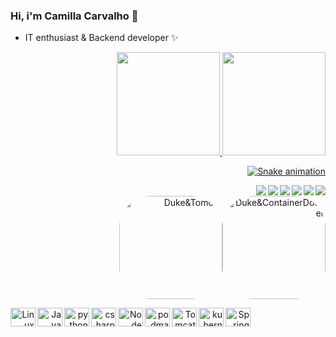 ### Hi, i'm Camilla Carvalho 🌹


-  IT enthusiast & Backend developer ✨


<div align="right">
  <a href="https://github.com/Camilla-Carvalho">
  <img height="165em" src="https://github-readme-stats.vercel.app/api?username=Camilla-Carvalho&show_icons=true&theme=dracula&include_all_commits=true&count_private=true"/>
  <img height="165em" src="https://github-readme-stats.vercel.app/api/top-langs/?username=Camilla-Carvalho&layout=compact&langs_count=7&theme=dracula"/>
</div>
  
  <div style="display: inline_block; text-align: right">
      
  ![Snake animation](https://github.com/Camilla-Carvalho/Camilla-Carvalho/blob/output/github-contribution-grid-snake.svg)
    
  <a href="https://www.instagram.com/crowmilla/" target="_blank"><img align="right" src="https://img.shields.io/badge/-Instagram-%23E4405F?style=for-the-badge&logo=instagram&logoColor=white" target="_blank"></a>
  <a href="" target="_blank"><img align="right" src="https://img.shields.io/badge/Java-ED8B00?style=for-the-badge&logo=java&logoColor=white"></a>
  <a href = "mailto:camillacarvalhodejesus@gmail.com"><img align="right" src="https://img.shields.io/badge/-Gmail-%23333?style=for-the-badge&logo=gmail&logoColor=white" target="_blank"></a>
   <a href="" target="_blank"><img align="right" src="https://img.shields.io/badge/Spring-6DB33F?style=for-the-badge&logo=spring&logoColor=white"></a>
  <a href="https://www.linkedin.com/in/camilla-carvalho-2162b9196/" target="_blank"><img align="right" src="https://img.shields.io/badge/-LinkedIn-%230077B5?style=for-the-badge&logo=linkedin&logoColor=white" target="_blank"></a>
  <a href="https://www.linux.org/" target="_blank"><img align="right" src="https://img.shields.io/badge/Linux-FCC624?style=for-the-badge&logo=linux&logoColor=black"><br><img align="center" alt="Duke&Tomcat" height="165" style="border-radius:50px;" src="https://i.pinimg.com/originals/9c/8c/db/9c8cdbb2bd7b637edd5b3a767b74153a.gif"><img align="center" alt="Duke&ContainerDocker" height="165" style="border-radius:50px;" src="https://ask.openrouteservice.org/uploads/default/original/1X/947e6999f1eb9f132261d58d97560957b9f75d43.png"></a><br>    
    
 
  <img align="left" alt="Linux" height="30" width="40" src="https://cdn.jsdelivr.net/gh/devicons/devicon/icons/linux/linux-original.svg">
  <img align="left" alt="Java" height="30" width="40" src="https://cdn.jsdelivr.net/gh/devicons/devicon/icons/java/java-original.svg"> 
  <img align="left" alt="python" height="30" width="40" src="https://cdn.jsdelivr.net/gh/devicons/devicon/icons/python/python-original.svg">
  <img align="left" alt=csharp height="30" width="40" src="https://cdn.jsdelivr.net/gh/devicons/devicon/icons/csharp/csharp-original.svg"> 
  <img align="left" alt=Node height="30" width="40" src="https://cdn.jsdelivr.net/gh/devicons/devicon/icons/nodejs/nodejs-original.svg">
  <img align="left" alt="podman" height="30" width="40" src="https://cdn.jsdelivr.net/gh/devicons/devicon/icons/podman/podman-original.svg">
  <img align="left" alt="Tomcat" height="30" width="40" src="https://cdn.jsdelivr.net/gh/devicons/devicon/icons/tomcat/tomcat-original.svg">
  <img align="left" alt="kubernets" height="30" width="40" src="https://cdn.jsdelivr.net/gh/devicons/devicon/icons/kubernetes/kubernetes-plain.svg" >   
  <img align="left" alt="Spring" height="30" width="40" src="https://cdn.jsdelivr.net/gh/devicons/devicon/icons/spring/spring-original.svg">
  
</div>  

  
